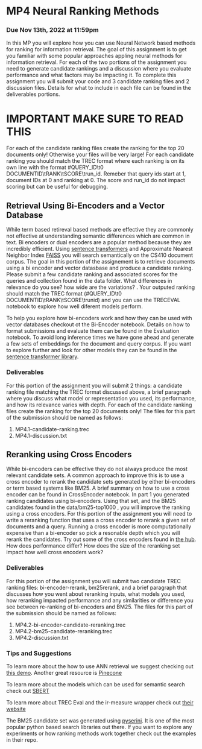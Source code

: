 # MP4 Neural Ranking Methods

### Due Nov 13th, 2022 at 11:59pm

In this MP you will explore how you can use Neural Network based methods for ranking for information retrieval. The goal of this assignment is to get you familiar with some popular approaches appling neural methods for information retrieval. For each of the two portions of the assignment you need to generate candidate rankings and a discussion where you evaluate performance and what factors may be impacting it. To complete this assignment you will submit your code and 3 candidate ranking files and 2 discussion files. Details for what to include in each file can be found in the deliverables portions. 

# IMPORTANT MAKE SURE TO READ THIS
For each of the candidate ranking files create the ranking for the top 20 documents only! Otherwise your files will be very large! For each candidate ranking you should match the TREC format where each ranking is on its own line with the format #QUERY_ID\t0 DOCUMENTID\tRANK\tSCORE\trun_id. Remeber that query ids start at 1, document IDs at 0 and ranking at 0. The score and run_id do not impact scoring but can be useful for debugging. 

## Retrieval Using Bi-Encoders and a Vector Database
While term based retireval based methods are effective they are commonly not effective at understanding semantic differences which are common in text. Bi encoders or dual encoders are a popular method because they are incredibly efficient. Using [sentence transformers](https://huggingface.co/sentence-transformers) and Approximate Nearest Neighbor Index [FAISS](https://github.com/facebookresearch/faiss) you will search semantically on the CS410 document corpus. The goal in this portion of the assignement is to retrieve documents using a bi encoder and vector datasbase and produce a candidate ranking. Please submit a few candidate ranking and associated scores for the queries and collection found in the data folder. What differences in relevance do you see? how wide are the variations?
. Your outputed ranking should match the TREC format (#QUERY_ID\t0 DOCUMENTID\tRANK\tSCORE\trunid) and you can use the TRECEVAL notebook to explore how well diferent models perform. 

To help you explore how bi-encoders work and how they can be used with vector databases checkout ot the Bi-Encoder notebook. Details on how to format submissions and evaluate them can be found in the Evaluation notebook. To avoid long inference times we have gone ahead and generate a few sets of embeddings for the document and query corpus. If you want to explore further and look for other models they can be found in the [sentence transformer library](https://huggingface.co/sentence-transformers).

### Deliverables
For this portion of the assignment you will submit 2 things: a candidate ranking file matching the TREC format discussed above, a brief paragraph where you discuss what model or representation you used, its performance, and how its relevance varies with depth. For each of the candidate ranking files create the ranking for the top 20 documents only! The files for this part of the submission should be named as follows:
1. MP4.1-candidate-ranking.trec
2. MP4.1-discussion.txt

 
## Reranking using Cross Encoders
While bi-encoders can be effective they do not always produce the most relevant candidate sets. A common approach to improve this is to use a cross encoder to rerank the candidate sets generated by either bi-encoders or term based systems like BM25. A brief summary on how to use a cross encoder can be found in CrossEncoder notebook. In part 1 you generated ranking candidates using bi-encoders. Using that set, and the BM25 candidates found in the data/bm25-top1000 , you will improve the ranking using a cross encoders. For this portion of the assignment you will need to write a reranking function that uses a cross encoder to rerank a given set of documents and a query. Running a cross encoder is more computationally expensive than a bi-encoder so pick a resonable depth which you will rerank the candidates. Try out some of the cross encoders found in [the hub](https://huggingface.co/cross-encoder). How does performance differ? How does the size of the reranking set impact how well cross encoders work? 

### Deliverables
For this portion of the assignment you will submit two candidate TREC ranking files: bi-encoder-rerank, bm25rerank, and a brief paragraph that discusses how you went about reranking inputs, what models you used, how reranking impacted performance and any similarities or difference you see between re-ranking of bi-encoders and BM25. The files for this part of the submission should be named as follows:
1. MP4.2-bi-encoder-candidate-reranking.trec
2. MP4.2-bm25-candidate-reranking.trec
3. MP4.2-discussion.txt 

### Tips and Suggestions
To learn more about the how to use ANN retrieval we suggest checking out [this demo](https://github.com/facebookresearch/faiss/wiki/Getting-started). Another great resource is [Pinecone](https://www.pinecone.io/learn/faiss-tutorial/)

To learn more about the models which can be used for semantic search check out [SBERT](https://www.sbert.net/)

To learn more about TREC Eval and the ir-measure wrapper check out [their website](https://ir-measur.es/en/latest/getting-started.html#run-formats)

The BM25 candidate set was generated using [pyserini](https://github.com/castorini/pyserini). It is one of the most popular python based search libraries out there. If you want to explore any experiments or how ranking methods work together check out the examples in their repo.
